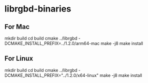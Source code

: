 # librgbd-binaries

## For Mac

mkdir build
cd build
cmake ../librgbd -DCMAKE_INSTALL_PREFIX=../1.2.0/arm64-mac
make -j8
make install

## For Linux

mkdir build
cd build
cmake ../librgbd -DCMAKE_INSTALL_PREFIX="../1.2.0/x64-linux"
make -j8
make install
